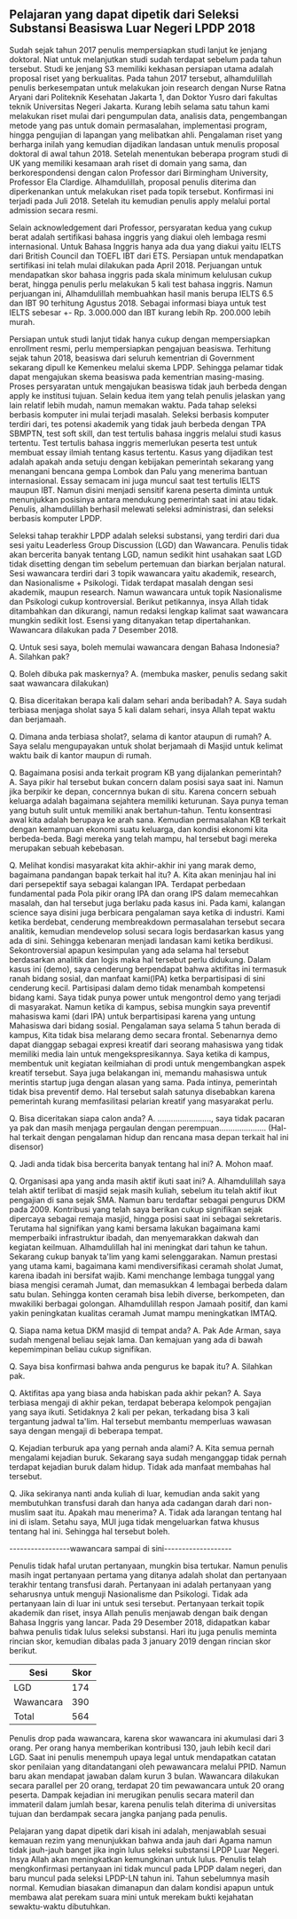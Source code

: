 ## Pelajaran yang dapat dipetik dari Seleksi Substansi Beasiswa Luar Negeri LPDP 2018

Sudah sejak tahun 2017 penulis mempersiapkan studi lanjut ke jenjang doktoral. Niat untuk melanjutkan studi sudah terdapat sebelum pada tahun tersebut. Studi ke jenjang S3 memiliki kekhasan persiapan utama adalah proposal riset yang berkualitas. Pada tahun 2017 tersebut, alhamdulillah penulis berkesempatan untuk melakukan join research dengan Nurse Ratna Aryani dari Politeknik Kesehatan Jakarta 1, dan Doktor Yusro dari fakultas teknik Universitas Negeri Jakarta. Kurang lebih selama satu tahun kami melakukan riset mulai dari pengumpulan data, analisis data, pengembangan metode yang pas untuk domain permasalahan, implementasi program, hingga pengujian di lapangan yang melibatkan ahli. Pengalaman riset yang berharga inilah yang kemudian dijadikan landasan untuk menulis proposal doktoral di awal tahun 2018. Setelah menentukan beberapa program studi di UK yang memiliki kesamaan arah riset di domain yang sama, dan berkorespondensi dengan calon Professor dari Birmingham University, Professor Ela Clardige. Alhamdulillah, proposal penulis diterima dan diperkenankan untuk melakukan riset pada topik tersebut. Konfirmasi ini terjadi pada Juli 2018. Setelah itu kemudian penulis apply melalui portal admission secara resmi. 

Selain acknowledgement dari Professor, persyaratan kedua yang cukup berat adalah sertifikasi bahasa inggris yang diakui oleh lembaga resmi internasional. Untuk Bahasa Inggris hanya ada dua yang diakui yaitu IELTS dari British Council dan TOEFL IBT dari ETS. Persiapan untuk mendapatkan sertifikasi ini telah mulai dilakukan pada April 2018. Perjuangan untuk mendapatkan skor bahasa inggris pada skala minimum kelulusan cukup berat, hingga penulis perlu melakukan 5 kali test bahasa inggris. Namun perjuangan ini, Alhamdulillah membuahkan hasil manis berupa IELTS 6.5 dan IBT 90 terhitung Agustus 2018. Sebagai informasi biaya untuk test IELTS sebesar +- Rp. 3.000.000 dan IBT kurang lebih Rp. 200.000 lebih murah.   

Persiapan untuk studi lanjut tidak hanya cukup dengan mempersiapkan enrollment resmi, perlu mempersiapkan pengajuan beasiswa. Terhitung sejak tahun 2018, beasiswa dari seluruh kementrian di Government sekarang dipull ke Kemenkeu melalui skema LPDP. Sehingga pelamar tidak dapat mengajukan skema beasiswa pada kementrian masing-masing. Proses persyaratan untuk mengajukan beasiswa tidak jauh berbeda dengan apply ke institusi tujuan. Selain kedua item yang telah penulis jelaskan yang lain relatif lebih mudah, namun memakan waktu. Pada tahap seleksi berbasis komputer ini mulai terjadi masalah. Seleksi berbasis komputer terdiri dari, tes potensi akademik yang tidak jauh berbeda dengan TPA SBMPTN, test soft skill, dan test tertulis bahasa inggris melalui studi kasus tertentu. Test tertulis bahasa inggris memerlukan peserta test untuk membuat essay ilmiah tentang kasus tertentu. Kasus yang dijadikan test adalah apakah anda setuju dengan kebijakan pemerintah sekarang yang menangani bencana gempa Lombok dan Palu yang menerima bantuan internasional. Essay semacam ini juga muncul saat test tertulis IELTS maupun IBT. Namun disini menjadi sensitif karena peserta diminta untuk menunjukkan posisinya antara mendukung pemerintah saat ini atau tidak. Penulis, alhamdulillah berhasil melewati seleksi administrasi, dan seleksi berbasis komputer LPDP. 

Seleksi tahap terakhir LPDP adalah seleksi substansi, yang terdiri dari dua sesi yaitu Leaderless Group Discussion (LGD) dan Wawancara. Penulis tidak akan bercerita banyak tentang LGD, namun sedikit hint usahakan saat LGD tidak disetting dengan tim sebelum pertemuan dan biarkan berjalan natural. Sesi wawancara terdiri dari 3 topik wawancara yaitu akademik, research, dan Nasionalisme + Psikologi. Tidak terdapat masalah dengan sesi akademik, maupun research. Namun wawancara untuk topik Nasionalisme dan Psikologi cukup kontroversial. Berikut petikannya, insya Allah tidak ditambahkan dan dikurangi, namun redaksi lengkap kalimat saat wawancara mungkin sedikit lost. Esensi yang ditanyakan tetap dipertahankan. Wawancara dilakukan pada 7 Desember 2018.   

Q. Untuk sesi saya, boleh memulai wawancara dengan Bahasa Indonesia?
A. Silahkan pak? 

Q. Boleh dibuka pak maskernya? 
A. (membuka masker, penulis sedang sakit saat wawancara dilakukan)

Q. Bisa diceritakan berapa kali dalam sehari anda beribadah? 
A. Saya sudah terbiasa menjaga sholat saya 5 kali dalam sehari, insya Allah tepat waktu dan berjamaah.

Q. Dimana anda terbiasa sholat?, selama di kantor ataupun di rumah?
A. Saya selalu mengupayakan untuk sholat berjamaah di Masjid untuk kelimat waktu baik di kantor maupun di rumah.

Q. Bagaimana posisi anda terkait program KB yang dijalankan pemerintah?
A. Saya pikir hal tersebut bukan concern dalam posisi saya saat ini. Namun jika berpikir ke depan, concernnya bukan di situ. Karena concern sebuah keluarga adalah bagaimana sejahtera memiliki keturunan. Saya punya teman yang butuh sulit untuk memiliki anak bertahun-tahun. Tentu konsentrasi awal kita adalah berupaya ke arah sana. Kemudian permasalahan KB terkait dengan kemampuan ekonomi suatu keluarga, dan kondisi ekonomi kita berbeda-beda. Bagi mereka yang telah mampu, hal tersebut bagi mereka merupakan sebuah kebebasan. 

Q. Melihat kondisi masyarakat kita akhir-akhir ini yang marak demo, bagaimana pandangan bapak terkait hal itu? 
A. Kita akan meninjau hal ini dari persepektif saya sebagai kalangan IPA. Terdapat perbedaan fundamental pada Pola pikir orang IPA dan orang IPS dalam memecahkan masalah, dan hal tersebut juga berlaku pada kasus ini. Pada kami, kalangan science saya disini juga berbicara pengalaman saya ketika di industri. Kami ketika berdebat, cenderung membreakdown permasalahan tersebut secara analitik, kemudian mendevelop solusi secara logis berdasarkan kasus yang ada di sini. Sehingga kebenaran menjadi landasan kami ketika berdikusi. Sekontroversial apapun kesimpulan yang ada selama hal tersebut berdasarkan analitik dan logis maka hal tersebut perlu didukung. Dalam kasus ini (demo), saya cenderung berpendapat bahwa aktifitas ini termasuk ranah bidang sosial, dan manfaat kami(IPA) ketka berpartisipasi di sini cenderung kecil. Partisipasi dalam demo tidak menambah kompetensi bidang kami. Saya tidak punya power untuk mengontrol demo yang terjadi di masyarakat. Namun ketika di kampus, sebisa mungkin saya preventif mahasiswa kami (dari IPA) untuk berpartisipasi karena yang untung Mahasiswa dari bidang sosial. Pengalaman saya selama 5 tahun berada di kampus, Kita tidak bisa melarang demo secara frontal. Sebenarnya demo dapat dianggap sebagai expresi kreatif dari seorang mahasiswa yang tidak memiliki media lain untuk mengekspresikannya. Saya ketika di kampus, membentuk unit kegiatan keilmiahan di prodi untuk mengembangkan aspek kreatif tersebut. Saya juga belakangan ini, memandu mahasiswa untuk merintis startup juga dengan alasan yang sama. Pada intinya, pemerintah tidak bisa preventif demo. Hal tersebut salah satunya disebabkan karena pemerintah kurang memfasilitasi pelarian kreatif yang masyarakat perlu.

Q. Bisa diceritakan siapa calon anda? 
A. ........................, saya tidak pacaran ya pak dan masih menjaga pergaulan dengan perempuan.....................
(Hal-hal terkait dengan pengalaman hidup dan rencana masa depan terkait hal ini disensor)

Q. Jadi anda tidak bisa bercerita banyak tentang hal ini? 
A. Mohon maaf. 

Q. Organisasi apa yang anda masih aktif ikuti saat ini? 
A. Alhamdulillah saya telah aktif terlibat di masjid sejak masih kuliah, sebelum itu telah aktif ikut pengajian di sana sejak SMA. Namun baru terdaftar sebagai pengurus DKM pada 2009. Kontribusi yang telah saya berikan cukup signifikan sejak dipercaya sebagai remaja masjid, hingga posisi saat ini sebagai sekretaris. Terutama hal signifikan yang kami bersama lakukan bagaimana kami memperbaiki infrastruktur ibadah, dan menyemarakkan dakwah dan kegiatan keilmuan. Alhamdulillah hal ini meningkat dari tahun ke tahun. Sekarang cukup banyak ta'lim yang kami selenggarakan. Namun prestasi yang utama kami, bagaimana kami mendiversifikasi ceramah sholat Jumat, karena ibadah ini bersifat wajib. Kami menchange lembaga tunggal yang biasa mengisi ceramah Jumat, dan memasukkan 4 lembagai berbeda dalam satu bulan. Sehingga konten ceramah bisa lebih diverse, berkompeten, dan mwakiliki berbagai golongan. Alhamdulillah respon Jamaah positif, dan kami yakin peningkatan kualitas ceramah Jumat mampu meningkatkan IMTAQ.

Q. Siapa nama ketua DKM masjid di tempat anda?
A. Pak Ade Arman, saya sudah mengenal beliau sejak lama. Dan kemajuan yang ada di bawah kepemimpinan beliau cukup signifikan.

Q. Saya bisa konfirmasi bahwa anda pengurus ke bapak itu? 
A. Silahkan pak.  

Q. Aktifitas apa yang biasa anda habiskan pada akhir pekan? 
A. Saya terbiasa mengaji di akhir pekan, terdapat beberapa kelompok pengajian yang saya ikuti. Setidaknya 2 kali per pekan, terkadang bisa 3 kali tergantung jadwal ta'lim. Hal tersebut membantu memperluas wawasan saya dengan mengaji di beberapa tempat.   

Q. Kejadian terburuk apa yang pernah anda alami?
A. Kita semua pernah mengalami kejadian buruk. Sekarang saya sudah menganggap tidak pernah terdapat kejadian buruk dalam hidup. Tidak ada manfaat membahas hal tersebut.  

Q. Jika sekiranya nanti anda kuliah di luar, kemudian anda sakit yang membutuhkan transfusi darah dan hanya ada cadangan darah dari non-muslim saat itu. Apakah mau menerima? 
A. Tidak ada larangan tentang hal ini di islam. Setahu saya, MUI juga tidak mengeluarkan fatwa khusus tentang hal ini. Sehingga hal tersebut boleh.  

-----------------wawancara sampai di sini-------------------

Penulis tidak hafal urutan pertanyaan, mungkin bisa tertukar. Namun penulis masih ingat pertanyaan pertama yang ditanya adalah sholat dan pertanyaan terakhir tentang transfusi darah. Pertanyaan ini adalah pertanyaan yang seharusnya untuk menguji Nasionalisme dan Psikologi. Tidak ada pertanyaan lain di luar ini untuk sesi tersebut. Pertanyaan terkait topik akademik dan riset, insya Allah penulis menjawab dengan baik dengan Bahasa Inggris yang lancar. Pada 29 Desember 2018, didapatkan kabar bahwa penulis tidak lulus seleksi substansi. Hari itu juga penulis meminta rincian skor, kemudian dibalas pada 3 january 2019 dengan rincian skor berikut. 

| Sesi | Skor | 
| -----|------|
| LGD | 174 |
| Wawancara| 390 |
| Total | 564 |

Penulis drop pada wawancara, karena skor wawancara ini akumulasi dari 3 orang. Per orang hanya memberikan kontribusi 130, jauh lebih kecil dari LGD. Saat ini penulis menempuh upaya legal untuk mendapatkan catatan skor penilaian yang ditandatangani oleh pewawancara melalui PPID. Namun baru akan mendapat jawaban dalam kurun 3 bulan. Wawancara dilakukan secara parallel per 20 orang, terdapat 20 tim pewawancara untuk 20 orang peserta. Dampak kejadian ini merugikan penulis secara materil dan immateril dalam jumlah besar, karena penulis telah diterima di universitas tujuan dan berdampak secara jangka panjang pada penulis. 

Pelajaran yang dapat dipetik dari kisah ini adalah, menjawablah sesuai kemauan rezim yang menunjukkan bahwa anda jauh dari Agama namun tidak jauh-jauh banget jika ingin lulus seleksi substansi LPDP Luar Negeri. Insya Allah akan meningkatkan kemungkinan untuk lulus. Penulis telah mengkonfirmasi pertanyaan ini tidak muncul pada LPDP dalam negeri, dan baru muncul pada seleksi LPDP-LN tahun ini. Tahun sebelumnya masih normal. Kemudian biasakan dimanapun dan dalam kondisi apapun untuk membawa alat perekam suara mini untuk merekam bukti kejahatan sewaktu-waktu dibutuhkan.   


